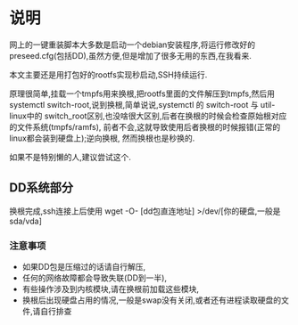 # 说明
网上的一键重装脚本大多数是启动一个debian安装程序,将运行修改好的
preseed.cfg(包括DD),虽然方便,但是增加了很多无用的东西,在我看来.

本文主要还是用打包好的rootfs实现秒启动,SSH持续运行.

原理很简单,挂载一个tmpfs用来换根,把rootfs里面的文件解压到tmpfs,然后用
systemctl switch-root,说到换根,简单说说,systemctl 的 switch-root 与 util-linux中的
switch_root区别,也没啥很大区别,后者在换根的时候会检查原始根对应的文件系统(tmpfs/ramfs),
前者不会,这就导致使用后者换根的时候报错(正常的linux都会装到硬盘上);逆向换根,
然而换根也是秒换的.

如果不是特别懒的人,建议尝试这个.

## DD系统部分
换根完成,ssh连接上后使用
wget -O- [dd包直连地址] >/dev/[你的硬盘,一般是sda/vda]
### 注意事项

* 如果DD包是压缩过的话请自行解压,
* 任何的网络故障都会导致失联(DD到一半),
* 有些操作涉及到内核模块,请在换根前加载这些模块,
* 换根后出现硬盘占用的情况,一般是swap没有关闭,或者还有进程读取硬盘的文件,请自行排查
